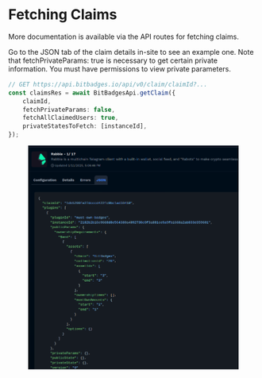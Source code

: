 # Fetching Claims

More documentation is available via the API routes for fetching claims.

Go to the JSON tab of the claim details in-site to see an example one. Note that fetchPrivateParams: true is necessary to get certain private information. You must have permissions to view private parameters.

```typescript
// GET https://api.bitbadges.io/api/v0/claim/claimId?...
const claimsRes = await BitBadgesApi.getClaim({ 
    claimId, 
    fetchPrivateParams: false, 
    fetchAllClaimedUsers: true, 
    privateStatesToFetch: [instanceId],
});
```

<figure><img src="../../../.gitbook/assets/image (2) (1) (1) (1) (1) (1) (1) (1) (1) (1) (1) (1) (1).png" alt=""><figcaption></figcaption></figure>
